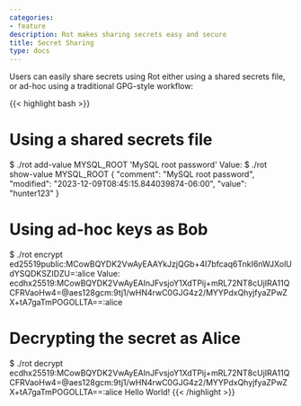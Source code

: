 ```yaml
---
categories:
- feature
description: Rot makes sharing secrets easy and secure
title: Secret Sharing
type: docs
---
```


Users can easily share secrets using Rot either using a shared secrets file, or ad-hoc using a traditional GPG-style workflow:

{{< highlight bash >}}
# Using a shared secrets file
$ ./rot add-value MYSQL_ROOT 'MySQL root password'
Value:
$ ./rot show-value MYSQL_ROOT
{
  "comment": "MySQL root password",
  "modified": "2023-12-09T08:45:15.844039874-06:00",
  "value": "hunter123"
}

# Using ad-hoc keys as Bob
$ ./rot encrypt ed25519public:MCowBQYDK2VwAyEAAYkJzjQGb+4I7bfcaq6TnkI6nWJXolUdYSQDKSZIDZU=:alice
Value:
ecdhx25519:MCowBQYDK2VwAyEAInJFvsjoY1XdTPij+mRL72NT8cUjIRA11QCFRVaoHw4=@aes128gcm:9tj1/wHN4rwC0GJG4z2/MYYPdxQhyjfyaZPwZX+tA7gaTmPOGOLLTA==:alice

# Decrypting the secret as Alice
$ ./rot decrypt ecdhx25519:MCowBQYDK2VwAyEAInJFvsjoY1XdTPij+mRL72NT8cUjIRA11QCFRVaoHw4=@aes128gcm:9tj1/wHN4rwC0GJG4z2/MYYPdxQhyjfyaZPwZX+tA7gaTmPOGOLLTA==:alice
Hello World!
{{< /highlight >}}
